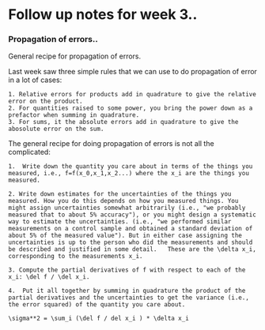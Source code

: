 
# Follow up notes for week 3..

### Propagation of errors.. 

General recipe for propagation of errors.

Last week saw three simple rules that we can use to do propagation of error in a lot of cases:

	1. Relative errors for products add in quadrature to give the relative error on the product.
	2. For quantities raised to some power, you bring the power down as a prefactor when summing in quadrature.
	3. For sums, it the absolute errors add in quadrature to give the abosolute error on the sum.


The general recipe for doing propagation of errors is not all the complicated:

	1.  Write down the quantity you care about in terms of the things you measured, i.e., f=f(x_0,x_1,x_2...) where the x_i are the things you measured.

	2. Write down estimates for the uncertainties of the things you measured. How you do this depends on how you measured things. You might assign uncertainties somewhat arbitrarily (i.e., "we probably measured that to about 5% accuracy"), or you might design a systematic way to estimate the uncertainties. (i.e., "we performed similar measurements on a control sample and obtained a standard deviation of about 5% of the measured value"). But in either case assigning the uncertainties is up to the person who did the measurements and should be described and justified in some detail.   These are the \delta x_i, corresponding to the measurements x_i. 

	3. Compute the partial derivatives of f with respect to each of the x_i: \del f / \del x_i.

	4.  Put it all together by summing in quadrature the product of the partial derivatives and the uncertainties to get the variance (i.e., the error squared) of the quantity you care about.

	\sigma**2 = \sum_i (\del f / del x_i ) * \delta x_i


